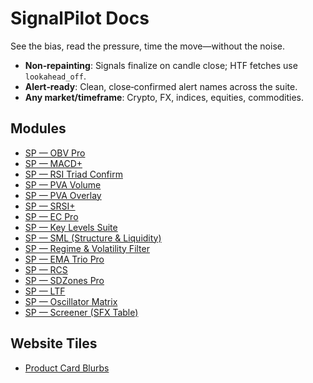 # SignalPilot Docs

See the bias, read the pressure, time the move—without the noise.

- **Non‑repainting**: Signals finalize on candle close; HTF fetches use `lookahead_off`.
- **Alert‑ready**: Clean, close‑confirmed alert names across the suite.
- **Any market/timeframe**: Crypto, FX, indices, equities, commodities.

## Modules
- [SP — OBV Pro](sp-obv-pro.md)
- [SP — MACD+](spp-macd-plus.md)
- [SP — RSI Triad Confirm](sp-rsi-triad-confirm.md)
- [SP — PVA Volume](sp-pva-volume.md)
- [SP — PVA Overlay](sp-pva-overlay.md)
- [SP — SRSI+](sp-srsi-plus.md)
- [SP — EC Pro](sp-ec-pro.md)
- [SP — Key Levels Suite](sp-key-levels-suite.md)
- [SP — SML (Structure & Liquidity)](sp-sml-structure-liquidity.md)
- [SP — Regime & Volatility Filter](sp-regime-vol-filter.md)
- [SP — EMA Trio Pro](sp-ema-trio-pro.md)
- [SP — RCS](sp-rcs-reversal-structure.md)
- [SP — SDZones Pro](sp-sdzones-pro.md)
- [SP — LTF](sp-ltf.md)
- [SP — Oscillator Matrix](sp-oscillator-matrix.md)
- [SP — Screener (SFX Table)](sp-screener-sfx.md)

## Website Tiles
- [Product Card Blurbs](./_product-cards.md)
